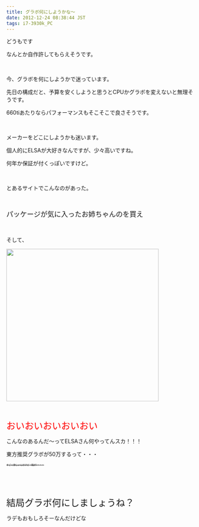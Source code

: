 ```yaml
---
title: グラボ何にしようかな〜
date: 2012-12-24 08:38:44 JST
tags: i7-3930k_PC
---
```

<p>どうもです</p>
<p>なんとか自作許してもらえそうです。</p>
<p>&nbsp;</p>
<p>今、グラボを何にしようかで迷っています。</p>
<p>先日の構成だと、予算を安くしようと思うとCPUかグラボを変えないと無理そうです。</p>
<p>660tiあたりならパフォーマンスもそこそこで良さそうです。</p>
<p>&nbsp;</p>
<p>メーカーをどこにしようかも迷います。</p>
<p>個人的にELSAが大好きなんですが、少々高いですね。</p>
<p>何年か保証が付くっぽいですけど。</p>
<p>&nbsp;</p>
<p>とあるサイトでこんなのがあった。</p>
<p>&nbsp;</p>
<p><span style="font-size:18px;">パッケージが気に入ったお姉ちゃんのを買え</span></p>
<p>&nbsp;</p>
<p>そして、</p>
<p><img src="https://lh3.googleusercontent.com/-kBluVKK50vQ/UNeSEvhNEII/AAAAAAAAA4U/WQWaTSm57Ko/s400/20070208210500.jpg" height="400" width="400" /></p>
<p>&nbsp;</p>
<p><span style="font-size:24px;"><span style="color:red;">おいおいおいおいおい</span></span></p>
<p>こんなのあるんだ〜ってELSAさん何やってんスカ！！！</p>
<p>東方推奨グラボが50万するって・・・</p>
<p><span style="font-size:6px;"><del>すごく欲しいんだけど（箱が）・・・</del></span></p>
<p>&nbsp;</p>
<p>&nbsp;</p>
<p><span style="font-size:24px;">結局グラボ何にしましょうね？</span></p>
<p>ラデもおもしろそーなんだけどな</p>
